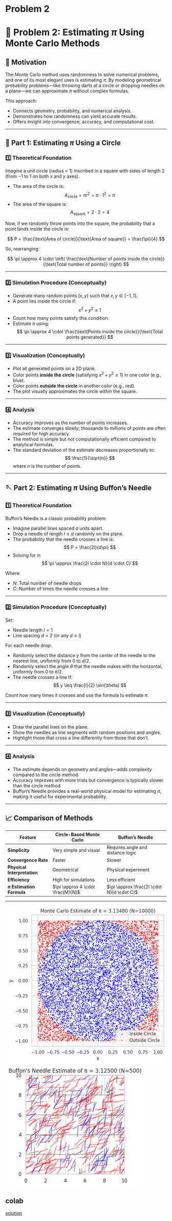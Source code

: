 # Problem 2

# 🎯 Problem 2: Estimating $\pi$ Using Monte Carlo Methods

## 🎯 Motivation
The Monte Carlo method uses randomness to solve numerical problems, and one of its most elegant uses is estimating $\pi$. By modeling geometrical probability problems—like throwing darts at a circle or dropping needles on a plane—we can approximate $\pi$ without complex formulas.

This approach:
- Connects geometry, probability, and numerical analysis.
- Demonstrates how randomness can yield accurate results.
- Offers insight into convergence, accuracy, and computational cost.

---

## 🔵 Part 1: Estimating $\pi$ Using a Circle

### 1️⃣ Theoretical Foundation

Imagine a unit circle (radius = 1) inscribed in a square with sides of length 2 (from $-1$ to $1$ on both $x$ and $y$ axes).

- The area of the circle is:
  $$
  A_{\text{circle}} = \pi r^2 = \pi \cdot 1^2 = \pi
  $$
- The area of the square is:
  $$
  A_{\text{square}} = 2 \cdot 2 = 4
  $$

Now, if we randomly throw points into the square, the probability that a point lands inside the circle is:

$$
P = \frac{\text{Area of circle}}{\text{Area of square}} = \frac{\pi}{4}
$$

So, rearranging:

$$
\pi \approx 4 \cdot \left( \frac{\text{Number of points inside the circle}}{\text{Total number of points}} \right)
$$

---

### 2️⃣ Simulation Procedure (Conceptually)

- Generate many random points $(x, y)$ such that $x, y \in [-1, 1]$.
- A point lies inside the circle if:
  $$
  x^2 + y^2 \leq 1
  $$
- Count how many points satisfy this condition.
- Estimate $\pi$ using:
  $$
  \pi \approx 4 \cdot \frac{\text{Points inside the circle}}{\text{Total points generated}}
  $$

---

### 3️⃣ Visualization (Conceptually)

- Plot all generated points on a 2D plane.
- Color points **inside the circle** (satisfying $x^2 + y^2 \leq 1$) in one color (e.g., blue).
- Color points **outside the circle** in another color (e.g., red).
- The plot visually approximates the circle within the square.

---

### 4️⃣ Analysis

- Accuracy improves as the number of points increases.
- The estimate converges slowly; thousands to millions of points are often required for high accuracy.
- The method is simple but not computationally efficient compared to analytical formulas.
- The standard deviation of the estimate decreases proportionally to:
  $$
  \frac{1}{\sqrt{n}}
  $$
  where $n$ is the number of points.

---

## 🪡 Part 2: Estimating $\pi$ Using Buffon’s Needle

### 1️⃣ Theoretical Foundation

Buffon’s Needle is a classic probability problem:

- Imagine parallel lines spaced $d$ units apart.
- Drop a needle of length $l \leq d$ randomly on the plane.
- The probability that the needle crosses a line is:
  $$
  P = \frac{2l}{d\pi}
  $$
- Solving for $\pi$:
  $$
  \pi \approx \frac{2l \cdot N}{d \cdot C}
  $$

Where:
- $N$: Total number of needle drops
- $C$: Number of times the needle crosses a line

---

### 2️⃣ Simulation Procedure (Conceptually)

Set:
- Needle length $l = 1$
- Line spacing $d = 2$ (or any $d \geq l$)

For each needle drop:
- Randomly select the distance $y$ from the center of the needle to the nearest line, uniformly from $0$ to $d/2$.
- Randomly select the angle $\theta$ that the needle makes with the horizontal, uniformly from $0$ to $\pi/2$.
- The needle crosses a line if:
  $$
  y \leq \frac{l}{2} \sin(\theta)
  $$

Count how many times it crosses and use the formula to estimate $\pi$.

---

### 3️⃣ Visualization (Conceptually)

- Draw the parallel lines on the plane.
- Show the needles as line segments with random positions and angles.
- Highlight those that cross a line differently from those that don’t.

---

### 4️⃣ Analysis

- The estimate depends on geometry and angles—adds complexity compared to the circle method.
- Accuracy improves with more trials but convergence is typically slower than the circle method.
- Buffon’s Needle provides a real-world physical model for estimating $\pi$, making it useful for experimental probability.

---

## 📈 Comparison of Methods

| Feature                    | Circle-Based Monte Carlo        | Buffon’s Needle                     |
|---------------------------|----------------------------------|-------------------------------------|
| **Simplicity**            | Very simple and visual           | Requires angle and distance logic   |
| **Convergence Rate**      | Faster                           | Slower                              |
| **Physical Interpretation** | Geometrical                   | Physical experiment                 |
| **Efficiency**            | High for simulations             | Less efficient                      |
| **$\pi$ Estimation Formula** | $\pi \approx 4 \cdot \frac{M}{N}$ | $\pi \approx \frac{2l \cdot N}{d \cdot C}$ |

---
   
![alt text](image-1.png)
![alt text](image-3.png)

## colab 

[solution](https://colab.research.google.com/drive/1Y8ooW1qSZpVIhneDtzyoEZ23CvHN_rS3?usp=sharing)
